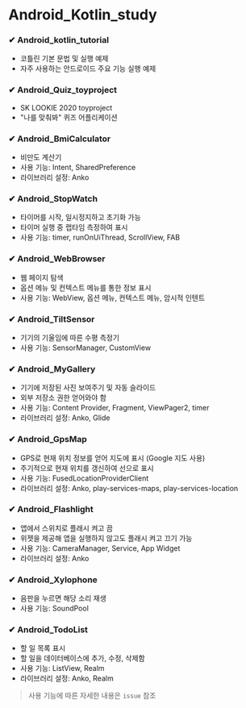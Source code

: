 # Android_Kotlin_study

### ✔ Android_kotlin_tutorial
- 코틀린 기본 문법 및 실행 예제
- 자주 사용하는 안드로이드 주요 기능 실행 예제<br/>


### ✔ Android_Quiz_toyproject
- SK LOOKIE 2020 toyproject
- "나를 맞춰봐" 퀴즈 어플리케이션
       

### ✔ Android_BmiCalculator
- 비만도 계산기
- 사용 기능: Intent, SharedPreference
- 라이브러리 설정: Anko
        

### ✔ Android_StopWatch
- 타이머를 시작, 일시정지하고 초기화 가능
- 타이머 실행 중 랩타임 측정하여 표시
- 사용 기능: timer, runOnUiThread, ScrollView, FAB
        

### ✔ Android_WebBrowser
- 웹 페이지 탐색
- 옵션 메뉴 및 컨텍스트 메뉴를 통한 정보 표시
- 사용 기능: WebView, 옵션 메뉴, 컨텍스트 메뉴, 암시적 인텐트
        

### ✔ Android_TiltSensor
- 기기의 기울임에 따른 수평 측정기
- 사용 기능: SensorManager, CustomView
        

### ✔ Android_MyGallery
- 기기에 저장된 사진 보여주기 및 자동 슬라이드
- 외부 저장소 권한 얻어와야 함
- 사용 기능: Content Provider, Fragment, ViewPager2, timer
- 라이브러리 설정: Anko, Glide   

        
### ✔ Android_GpsMap
- GPS로 현재 위치 정보를 얻어 지도에 표시 (Google 지도 사용)
- 주기적으로 현재 위치를 갱신하여 선으로 표시
- 사용 기능: FusedLocationProviderClient
- 라이브러리 설정: Anko, play-services-maps, play-services-location
               
               
### ✔ Android_Flashlight
- 앱에서 스위치로 플래시 켜고 끔
- 위젯을 제공해 앱을 실행하지 않고도 플래시 켜고 끄기 가능
- 사용 기능: CameraManager, Service, App Widget
- 라이브러리 설정: Anko
              
              
### ✔ Android_Xylophone
- 음판을 누르면 해당 소리 재생
- 사용 기능: SoundPool
            
            
### ✔ Android_TodoList
- 할 일 목록 표시
- 할 일을 데이터베이스에 추가, 수정, 삭제함
- 사용 기능: ListView, Realm
- 라이브러리 설정: Anko, Realm    
              


> 사용 기능에 따른 자세한 내용은 `issue` 참조
